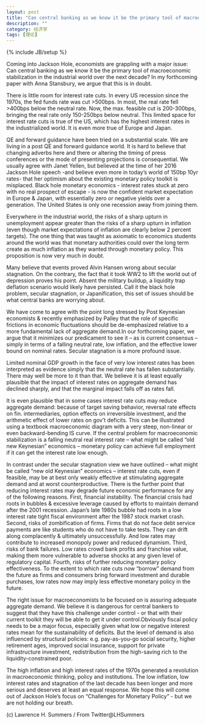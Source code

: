 ```yaml
---
layout: post
title: "Can central banking as we know it be the primary tool of macroeconomic stabilization in the industrial world over the next decade?"
description: ""
category: 经济学
tags: [理论]
---
```

{% include JB/setup %}



<p>Coming into Jackson Hole, economists are grappling with a major issue: Can central banking as we know it be the primary tool of macroeconomic stabilization in the industrial world over the next decade? In my forthcoming paper with Anna Stansbury, we argue that this is in doubt. 
</p>

<p>There is little room for interest rate cuts. In every US recession since the 1970s, the fed funds rate was cut >500bps. In most, the real rate fell >400bps below the neutral rate. Now, the max. feasible cut is 200-300bps, bringing the real rate only 150-250bps below neutral. This limited space for interest rate cuts is true of the US, which has the highest interest rates in the industrialized world. It is even more true of Europe and Japan.
</p>

<p>QE and forward guidance have been tried on a substantial scale. We are living in a post QE and forward guidance world. It is hard to believe that changing adverbs here and there or altering the timing of press conferences or the mode of presenting projections is consequential. We usually agree with Janet Yellen, but believed at the time of her 2016 Jackson Hole speech -and believe even more in today’s world of 150bp 10yr rates- that her optimism about the existing monetary policy toolkit is misplaced. Black hole monetary economics - interest rates stuck at zero with no real prospect of escape - is now the confident market expectation in Europe & Japan, with essentially zero or negative yields over a generation. The United States is only one recession away from joining them. 
</p>

<p>Everywhere in the industrial world, the risks of a sharp upturn in unemployment appear greater than the risks of a sharp upturn in inflation (even though market expectations of inflation are clearly below 2 percent targets). The one thing that was taught as axiomatic to economics students around the world was that monetary authorities could over the long term create as much inflation as they wanted through monetary policy. This proposition is now very much in doubt. </p>

<p>Many believe that events proved Alvin Hansen wrong about secular stagnation. On the contrary, the fact that it took WW2 to lift the world out of depression proves his point. Absent the military buildup, a liquidity trap deflation scenario would likely have persisted. Call it the black hole problem, secular stagnation, or Japanification, this set of issues should be what central banks are worrying about. </p>


<p>We have come to agree with the point long stressed by Post Keynesian economists & recently emphasized by Palley that the role of specific frictions in economic fluctuations should be de-emphasized relative to a more fundamental lack of aggregate demand.In our forthcoming paper, we argue that it minimizes our predicament to see it – as is current consensus – simply in terms of a falling neutral rate, low inflation, and the effective lower bound on nominal rates. Secular stagnation is a more profound issue.  </p>


<p>Limited nominal GDP growth in the face of very low interest rates has been interpreted as evidence simply that the neutral rate has fallen substantially. There may well be more to it than that. We believe it is at least equally plausible that the impact of interest rates on aggregate demand has declined sharply, and that the marginal impact falls off as rates fall. </p>


<p>It is even plausible that in some cases interest rate cuts may reduce aggregate demand: because of target saving behavior, reversal rate effects on fin. intermediaries, option effects on irreversible investment, and the arithmetic effect of lower rates on gov’t deficits. This can be illustrated using a textbook macroeconomic diagram with a very steep, non-linear or even backward-bending IS curve. If the central problem for macroeconomic stabilization is a falling neutral real interest rate – what might be called “old new Keynesian” economics – monetary policy can achieve full employment if it can get the interest rate low enough. </p>
 
 
<p>In contrast under the secular stagnation view we have outlined – what might be called “new old Keynesian” economics – interest rate cuts, even if feasible, may be at best only weakly effective at stimulating aggregate demand and at worst counterproductive. There is the further point that reducing interest rates may degrade future economic performance for any of the following reasons. First, financial instability. The financial crisis had roots in bubbles & excessive leverage caused by efforts to maintain demand after the 2001 recession. Japan’s late 1980s bubble had roots in a low interest rate tight fiscal environment after the 1987 stock market crash. Second, risks of zombification of firms. Firms that do not face debt service payments are like students who do not have to take tests. They can drift along complacently & ultimately unsuccessfully. And low rates may contribute to increased monopoly power and reduced dynamism. Third, risks of bank failures. Low rates crowd bank profits and franchise value, making them more vulnerable to adverse shocks at any given level of regulatory capital. Fourth, risks of further reducing monetary policy effectiveness. To the extent to which rate cuts now “borrow” demand from the future as firms and consumers bring forward investment and durable purchases, low rates now may imply less effective monetary policy in the future. </p>


<p> The right issue for macroeconomists to be focused on is assuring adequate aggregate demand. We believe it is dangerous for central bankers to suggest that they have this challenge under control - or that with their current toolkit they will be able to get it under control.Obviously fiscal policy needs to be a major focus, especially given what low or negative interest rates mean for the sustainability of deficits. But the level of demand is also influenced by structural policies: e.g. pay-as-you-go social security, higher retirement ages, improved social insurance, support for private infrastructure investment, redistribution from the high-saving rich to the liquidity-constrained poor. 
</p>
<p> The high inflation and high interest rates of the 1970s generated a revolution in macroeconomic thinking, policy and institutions. The low inflation, low interest rates and stagnation of the last decade has been longer and more serious and deserves at least an equal response. We hope this will come out of Jackson Hole’s focus on “Challenges for Monetary Policy” - but we are not holding our breath. </p>
<p> </p>


<p> </p>

<p> </p>










<p> </p>
<p>(c) Lawrence H. Summers  / From Twitter@LHSummers </p>




















